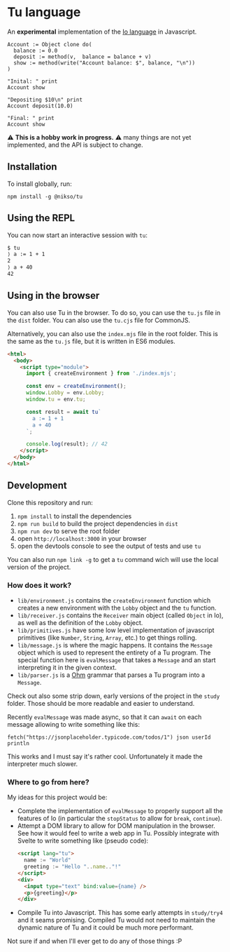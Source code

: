 # Tu language

An **experimental** implementation of the [Io language](https://iolanguage.org/) in Javascript.

```
Account := Object clone do(
  balance := 0.0
  deposit := method(v,  balance = balance + v)
  show := method(write("Account balance: $", balance, "\n"))
)

"Inital: " print
Account show

"Depositing $10\n" print
Account deposit(10.0)

"Final: " print
Account show
```

:warning: **This is a hobby work in progress.** :warning: many things are not yet
implemented, and the API is subject to change.

## Installation

To install globally, run:

```
npm install -g @nikso/tu
```

## Using the REPL

You can now start an interactive session with `tu`:

```bash
$ tu
⟩ a := 1 + 1
2
⟩ a + 40
42
```

## Using in the browser

You can also use Tu in the browser. To do so, you can use the `tu.js` file
in the `dist` folder. You can also use the `tu.cjs` file for CommonJS.

Alternatively, you can also use the `index.mjs` file in the root folder.
This is the same as the `tu.js` file, but it is written in ES6 modules.

```html
<html>
  <body>
    <script type="module">
      import { createEnvironment } from './index.mjs';

      const env = createEnvironment();
      window.Lobby = env.Lobby;
      window.tu = env.tu;

      const result = await tu`
        a := 1 + 1
        a + 40
      `;

      console.log(result); // 42
    </script>
  </body>
</html>
```

## Development

Clone this repository and run:
1. `npm install` to install the dependencies
2. `npm run build` to build the project dependencies in `dist`
3. `npm run dev` to serve the root folder
4. open `http://localhost:3000` in your browser
5. open the devtools console to see the output of tests and use `tu`

You can also run `npm link -g` to get a `tu` command wich will use the local
version of the project.

### How does it work?

- `lib/environment.js` contains the `createEnvironment` function which
  creates a new environment with the `Lobby` object and the `tu` function.
- `lib/receiver.js` contains the `Receiver` main object (called `Object` in Io),
  as well as the definition of the `Lobby` object.
- `lib/primitives.js` have some low level implementation of javascript primitives
  (like `Number`, `String`, `Array`, etc.) to get things rolling.
- `lib/message.js` is where the magic happens. It contains the `Message` object
  which is used to represent the entirety of a Tu program. The special function
  here is `evalMessage` that takes a `Message` and an start interpreting it in
  the given context.
- `lib/parser.js` is a [Ohm](https://ohmjs.org/) grammar that parses a Tu program
  into a `Message`.

Check out also some strip down, early versions of the project in the `study`
folder. Those should be more readable and easier to understand.

Recently `evalMessage` was made async, so that it can `await` on each message
allowing to write something like this:

```
fetch("https://jsonplaceholder.typicode.com/todos/1") json userId println
```

This works and I must say it's rather cool. Unfortunately it made the interpreter
much slower.

### Where to go from here?

My ideas for this project would be:
- Complete the implementation of `evalMessage` to properly support all the
  features of Io (in particular the `stopStatus` to allow for `break`, `continue`).
- Attempt a DOM library to allow for DOM manipulation in the browser. See how it
  would feel to write a web app in Tu. Possibly integrate with Svelte to write
  something like (pseudo code):
  ```html
  <script lang="tu">
    name := "World"
    greeting := "Hello "..name.."!"
  </script>
  <div>
    <input type="text" bind:value={name} />
    <p>{greeting}</p>
  </div>
  ```
- Compile Tu into Javascript. This has some early attempts in `study/try4` and
  it seams promising. Compiled Tu would not need to maintain the dynamic nature
  of Tu and it could be much more performant.

Not sure if and when I'll ever get to do any of those things :P
